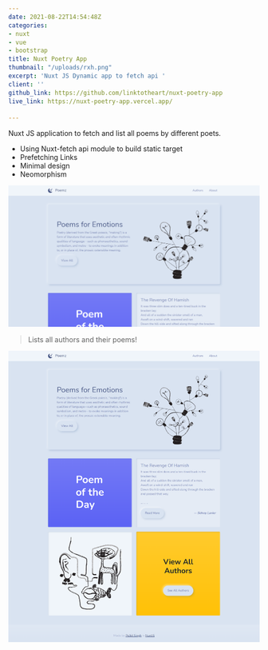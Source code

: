 ```yaml
---
date: 2021-08-22T14:54:48Z
categories:
- nuxt
- vue
- bootstrap
title: Nuxt Poetry App
thumbnail: "/uploads/rxh.png"
excerpt: 'Nuxt JS Dynamic app to fetch api '
client: ''
github_link: https://github.com/linktotheart/nuxt-poetry-app
live_link: https://nuxt-poetry-app.vercel.app/

---
```

Nuxt JS application to fetch and list all poems by different poets. 

* Using Nuxt-fetch api module to build static target
* Prefetching Links
* Minimal design
* Neomorphism

![](/uploads/nuxt-poetry-app-vercel-app_.png)

> Lists all authors and their poems! 

![](/uploads/nuxt-poetry-app-vercel-app_-1.png)